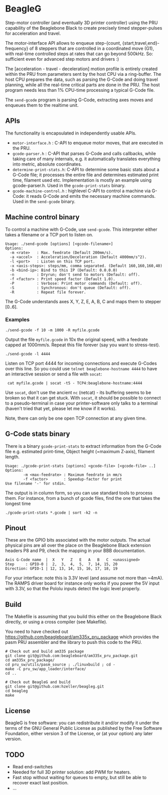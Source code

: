 BeagleG
=======

Step-motor controller (and eventually 3D printer controller) using the PRU
capability of the Beaglebone Black to create precisely timed stepper-pulses for
acceleration and travel.

The motor-interface API allows to enqueue
step-{count, {start,travel,end}-frequency}
of 8 steppers that are controlled in a coordinated move (G1), with real-time
controlled steps at rates that can go beyond 500kHz.
So: sufficient even for advanced step motors and drivers :)

The [acceleration - travel - deceleration] motion profile is entirely
created within the PRU from parameters sent by the host CPU via a ring-buffer.
The host CPU prepares the data, such as parsing the G-Code and doing travel
planning, while all the real-time critical parts are done in the PRU. The host
program needs less than 1% CPU-time processing a typical G-Code file.

The `send-gcode` program is parsing G-Code, extracting axes moves and
enqueues them to the realtime unit.

## APIs
The functionality is encapsulated in independently usable APIs.

   - `motor-interface.h` : C-API to enqueue motor moves, that are
      executed in the PRU.
   - `gcode-parser.h` : C-API that parses G-Code and calls callbacks, while
      taking care of many internals, e.g. it automatically translates everything
      into metric, absolute coordinates.
   - `determine-print-stats.h`: C-API to determine some basic stats about
      a G-Code file; it processes the entire file and determines estimated
      print time, filament used etc. Implementation is mostly an example using
      gcode-parser.h.
      Used in the `gcode-print-stats` binary.
   - `gcode-machine-control.h` : highlevel C-API to control a machine via
      G-Code: it reads G-Code and emits the necessary machine commands.
      Used in the `send-gcode` binary.

## Machine control binary
To control a machine with G-Code, use `send-gcode`. This interpreter either
takes a filename or a TCP port to listen on.

    Usage: ./send-gcode [options] [<gcode-filename>]
    Options:
      -m <rate>   : Max. feedrate (Default 200mm/s).
      -a <accel>  : Acceleration/Deceleration (Default 4000mm/s^2).
      -l <port>   : Listen on this TCP port.
      -x <axis-steps>: steps/mm, comma separated. (Default 160,160,160,40)
      -b <bind-ip>: Bind to this IP (Default: 0.0.0.0)
      -n          : Dryrun; don't send to motors (Default: off).
      -f <factor> : Print speed factor (Default 1.0).
      -P          : Verbose: Print motor commands (Default: off).
      -S          : Synchronous: don't queue (Default: off).
      -R          : Repeat file forever.

The G-Code understands axes X, Y, Z, E, A, B, C and maps them to stepper [0..6].

### Examples

    ./send-gcode -f 10 -m 1000 -R myfile.gcode

Output the file `myfile.gcode` in 10x the original speed, with a feedrate
capped at 1000mm/s. Repeat this file forever (say you want to stress-test).


    ./send-gcode -l 4444

Listen on TCP port 4444 for incoming connections and execute G-Codes over this
line. So you could use `telnet beaglebone-hostname 4444` to have an interactive
session or send a file with `socat`:

     cat myfile.gcode | socat -t5 - TCP4:beaglebone-hostname:4444

Use `socat`, don't use the ancient `nc` (netcat) - its buffering seems to be
broken so that it can get stuck. With `socat`, it should be possible to connect
to a pseudo-terminal in case your printer-software only talks to a terminal
(haven't tried that yet, please let me know if it works).

Note, there can only be one open TCP connection at any given time.

## G-Code stats binary
There is a binary `gcode-print-stats` to extract information from the G-Code
file e.g. estimated print-time, Object height (=maximum Z-axis), filament
length.

    Usage: ./gcode-print-stats [options] <gcode-file> [<gcode-file> ..]
    Options:
            -m <max-feedrate> : Maximum feedrate in mm/s
            -f <factor>       : Speedup-factor for print
    Use filename '-' for stdin.

The output is in column form, so you can use standard tools to process them.
For instance, from a bunch of gcode files, find the one that takes the longest
time

    ./gcode-print-stats *.gcode | sort -k2 -n


## Pinout

These are the GPIO bits associated with the motor outputs. The actual physical
pins are all over the place on the Beaglebone Black extension headers P8 and P9,
check the mapping in your BBB documentation.

    Axis G-Code name  |  X   Y   Z   E   A   B   C  <unassigned>
    Step     : GPIO-0 |  2,  3,  4,  5,  7, 14, 15, 20
    Direction: GPIO-1 | 12, 13, 14, 15, 16, 17, 18, 19

For your interface: note this is 3.3V level (and assume not more than ~4mA). The
RAMPS driver board for instance only works if you power the 5V input with 3.3V,
so that the Pololu inputs detect the logic level properly.

## Build
The Makefile is assuming that you build this either on the Beaglebone Black
directly, or using a cross compiler (see Makefile).

You need to have checked out https://github.com/beagleboard/am335x_pru_package
which provides the pasm PRU assembler and the library to push this code to the
PRU.

    # Check out and build am335 package
    git clone git@github.com:beagleboard/am335x_pru_package.git
    cd am335x_pru_package/
    cd pru_sw/utils/pasm_source ; ./linuxbuild ; cd -
    make -C pru_sw/app_loader/interface/
    cd ..

    # Check out BeagleG and build
    git clone git@github.com:hzeller/beagleg.git
    cd beagleg
    make
    
## License
BeagleG is free software: you can redistribute it and/or modify
it under the terms of the GNU General Public License as published by
the Free Software Foundation, either version 3 of the License, or
(at your option) any later version.

## TODO
   - Read end-switches
   - Needed for full 3D printer solution: add PWM for heaters.
   - Fast stop without waiting for queues to empty, but still be able to
     recover exact last position.
   - ...
